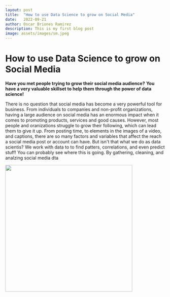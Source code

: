 ```yaml
---
layout: post
title:  "How to use Data Science to grow on Social Media"
date:   2022-09-21
author: Oscar Briones Ramirez
description: This is my first blog post
image: assets/images/sm.jpeg
---
```


# How to use Data Science to grow on Social Media

**Have you met people trying to grow their social media audience?**
**You have a very valuable skillset to help them through the power of data science!**


There is no question that social media has become a very powerful tool for business. From individuals to companies and non-profit organizations, having a large audience on social media has an enormous impact when it comes to promoting products, services and good causes. However, most people and oranizations struggle to grow their following, which can lead them to give it up.  From posting time, to elements in the images of a video, and captions, there are so many factors and variables that affect the reach a social media post or account can have. But isn't that what we do as data scientis? We work with data to to find patters, correlations, and even predict stuff! You can probably see where this is going. By gathering, cleaning, and analzing social media dta

<img src="https://raw.githubusercontent.com/oscarbrionesr/stat386-projects/main/assets/images/ds.jpg" alt="" style="width:400px;"/>
